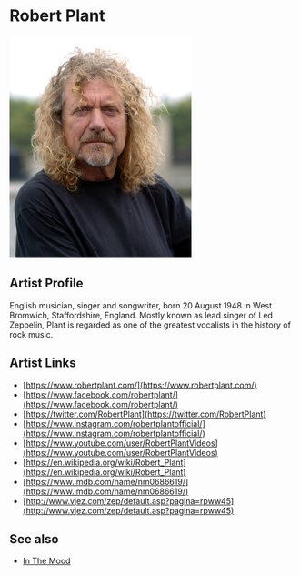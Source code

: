 # Robert Plant

![](../../assets/artists/Robert_Plant.png)

## Artist Profile

English musician, singer and songwriter, born 20 August 1948 in West Bromwich, Staffordshire, England.
Mostly known as lead singer of Led Zeppelin, Plant is regarded as one of the greatest vocalists in the history of rock music.

## Artist Links

- [https://www.robertplant.com/](https://www.robertplant.com/)
- [https://www.facebook.com/robertplant/](https://www.facebook.com/robertplant/)
- [https://twitter.com/RobertPlant](https://twitter.com/RobertPlant)
- [https://www.instagram.com/robertplantofficial/](https://www.instagram.com/robertplantofficial/)
- [https://www.youtube.com/user/RobertPlantVideos](https://www.youtube.com/user/RobertPlantVideos)
- [https://en.wikipedia.org/wiki/Robert_Plant](https://en.wikipedia.org/wiki/Robert_Plant)
- [https://www.imdb.com/name/nm0686619/](https://www.imdb.com/name/nm0686619/)
- [http://www.vjez.com/zep/default.asp?pagina=rpww45](http://www.vjez.com/zep/default.asp?pagina=rpww45)


## See also

- [In The Mood](In_The_Mood.md)
